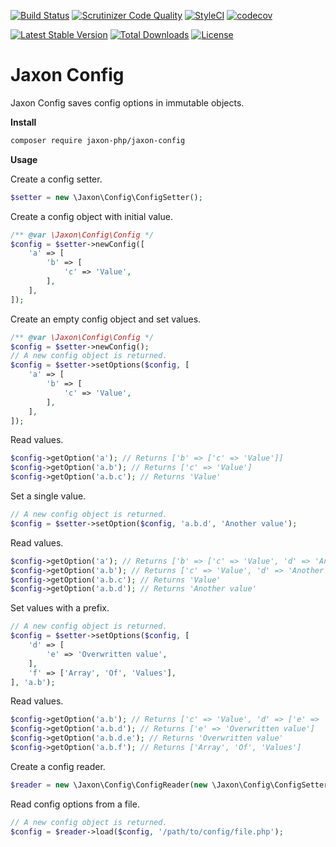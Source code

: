 [![Build Status](https://github.com/jaxon-php/jaxon-config/actions/workflows/test.yml/badge.svg?branch=main)](https://github.com/jaxon-php/jaxon-config/actions)
[![Scrutinizer Code Quality](https://scrutinizer-ci.com/g/jaxon-php/jaxon-config/badges/quality-score.png?b=main)](https://scrutinizer-ci.com/g/jaxon-php/jaxon-config/?branch=main)
[![StyleCI](https://styleci.io/repos/916318447/shield?branch=main)](https://styleci.io/repos/916318447)
[![codecov](https://codecov.io/gh/jaxon-php/jaxon-config/graph/badge.svg?token=tgRCemFota)](https://codecov.io/gh/jaxon-php/jaxon-config)

[![Latest Stable Version](https://poser.pugx.org/jaxon-php/jaxon-config/v/stable)](https://packagist.org/packages/jaxon-php/jaxon-config)
[![Total Downloads](https://poser.pugx.org/jaxon-php/jaxon-config/downloads)](https://packagist.org/packages/jaxon-php/jaxon-config)
[![License](https://poser.pugx.org/jaxon-php/jaxon-config/license)](https://packagist.org/packages/jaxon-php/jaxon-config)

Jaxon Config
============

Jaxon Config saves config options in immutable objects.

**Install**

```bash
composer require jaxon-php/jaxon-config
```

**Usage**

Create a config setter.

```php
$setter = new \Jaxon\Config\ConfigSetter();
```

Create a config object with initial value.

```php
/** @var \Jaxon\Config\Config */
$config = $setter->newConfig([
    'a' => [
        'b' => [
            'c' => 'Value',
        ],
    ],
]);
```

Create an empty config object and set values.

```php
/** @var \Jaxon\Config\Config */
$config = $setter->newConfig();
// A new config object is returned.
$config = $setter->setOptions($config, [
    'a' => [
        'b' => [
            'c' => 'Value',
        ],
    ],
]);
```

Read values.

```php
$config->getOption('a'); // Returns ['b' => ['c' => 'Value']]
$config->getOption('a.b'); // Returns ['c' => 'Value']
$config->getOption('a.b.c'); // Returns 'Value'
```

Set a single value.

```php
// A new config object is returned.
$config = $setter->setOption($config, 'a.b.d', 'Another value');
```

Read values.

```php
$config->getOption('a'); // Returns ['b' => ['c' => 'Value', 'd' => 'Another value']]
$config->getOption('a.b'); // Returns ['c' => 'Value', 'd' => 'Another value']
$config->getOption('a.b.c'); // Returns 'Value'
$config->getOption('a.b.d'); // Returns 'Another value'
```

Set values with a prefix.

```php
// A new config object is returned.
$config = $setter->setOptions($config, [
    'd' => [
        'e' => 'Overwritten value',
    ],
    'f' => ['Array', 'Of', 'Values'],
], 'a.b');
```

Read values.

```php
$config->getOption('a.b'); // Returns ['c' => 'Value', 'd' => ['e' => 'Overwritten value']]
$config->getOption('a.b.d'); // Returns ['e' => 'Overwritten value']
$config->getOption('a.b.d.e'); // Returns 'Overwritten value'
$config->getOption('a.b.f'); // Returns ['Array', 'Of', 'Values']
```

Create a config reader.

```php
$reader = new \Jaxon\Config\ConfigReader(new \Jaxon\Config\ConfigSetter());
```

Read config options from a file.

```php
// A new config object is returned.
$config = $reader->load($config, '/path/to/config/file.php');
```
